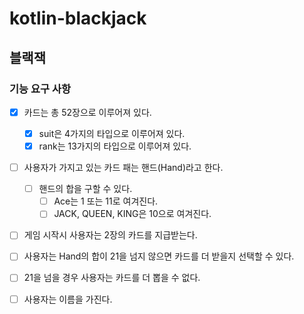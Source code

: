 # kotlin-blackjack

## 블랙잭

### 기능 요구 사항

- [x] 카드는 총 52장으로 이루어져 있다.
  - [x] suit은 4가지의 타입으로 이루어져 있다.
  - [x] rank는 13가지의 타입으로 이루어져 있다.

- [ ] 사용자가 가지고 있는 카드 패는 핸드(Hand)라고 한다.
  - [ ] 핸드의 합을 구할 수 있다.
    - [ ] Ace는 1 또는 11로 여겨진다.
    - [ ] JACK, QUEEN, KING은 10으로 여겨진다.

- [ ] 게임 시작시 사용자는 2장의 카드를 지급받는다.
- [ ] 사용자는 Hand의 합이 21을 넘지 않으면 카드를 더 받을지 선택할 수 있다.
- [ ] 21을 넘을 경우 사용자는 카드를 더 뽑을 수 없다.

- [ ] 사용자는 이름을 가진다.
